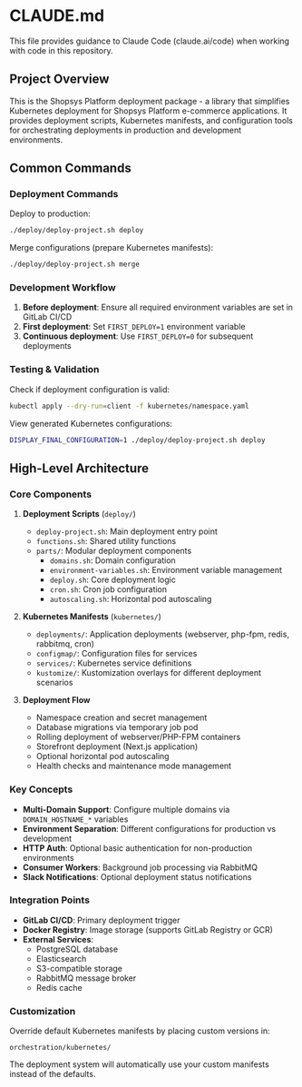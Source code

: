 # CLAUDE.md

This file provides guidance to Claude Code (claude.ai/code) when working with code in this repository.

## Project Overview

This is the Shopsys Platform deployment package - a library that simplifies Kubernetes deployment for Shopsys Platform e-commerce applications. It provides deployment scripts, Kubernetes manifests, and configuration tools for orchestrating deployments in production and development environments.

## Common Commands

### Deployment Commands

Deploy to production:
```bash
./deploy/deploy-project.sh deploy
```

Merge configurations (prepare Kubernetes manifests):
```bash
./deploy/deploy-project.sh merge
```

### Development Workflow

1. **Before deployment**: Ensure all required environment variables are set in GitLab CI/CD
2. **First deployment**: Set `FIRST_DEPLOY=1` environment variable
3. **Continuous deployment**: Use `FIRST_DEPLOY=0` for subsequent deployments

### Testing & Validation

Check if deployment configuration is valid:
```bash
kubectl apply --dry-run=client -f kubernetes/namespace.yaml
```

View generated Kubernetes configurations:
```bash
DISPLAY_FINAL_CONFIGURATION=1 ./deploy/deploy-project.sh deploy
```

## High-Level Architecture

### Core Components

1. **Deployment Scripts** (`deploy/`)
   - `deploy-project.sh`: Main deployment entry point
   - `functions.sh`: Shared utility functions
   - `parts/`: Modular deployment components
     - `domains.sh`: Domain configuration
     - `environment-variables.sh`: Environment variable management
     - `deploy.sh`: Core deployment logic
     - `cron.sh`: Cron job configuration
     - `autoscaling.sh`: Horizontal pod autoscaling

2. **Kubernetes Manifests** (`kubernetes/`)
   - `deployments/`: Application deployments (webserver, php-fpm, redis, rabbitmq, cron)
   - `configmap/`: Configuration files for services
   - `services/`: Kubernetes service definitions
   - `kustomize/`: Kustomization overlays for different deployment scenarios

3. **Deployment Flow**
   - Namespace creation and secret management
   - Database migrations via temporary job pod
   - Rolling deployment of webserver/PHP-FPM containers
   - Storefront deployment (Next.js application)
   - Optional horizontal pod autoscaling
   - Health checks and maintenance mode management

### Key Concepts

- **Multi-Domain Support**: Configure multiple domains via `DOMAIN_HOSTNAME_*` variables
- **Environment Separation**: Different configurations for production vs development
- **HTTP Auth**: Optional basic authentication for non-production environments
- **Consumer Workers**: Background job processing via RabbitMQ
- **Slack Notifications**: Optional deployment status notifications

### Integration Points

- **GitLab CI/CD**: Primary deployment trigger
- **Docker Registry**: Image storage (supports GitLab Registry or GCR)
- **External Services**:
  - PostgreSQL database
  - Elasticsearch
  - S3-compatible storage
  - RabbitMQ message broker
  - Redis cache

### Customization

Override default Kubernetes manifests by placing custom versions in:
```
orchestration/kubernetes/
```

The deployment system will automatically use your custom manifests instead of the defaults.